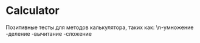 # Calculator

Позитивные тесты для методов калькулятора, таких как:
\n-умножение
-деление
-вычитание
-сложение
